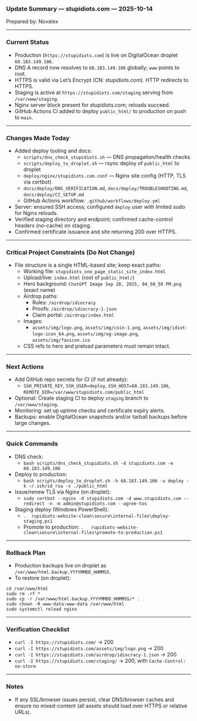 ### Update Summary — stupidiots.com — 2025-10-14

Prepared by: Novalex

---

### Current Status
- Production (`https://stupidiots.com`) is live on DigitalOcean droplet `68.183.149.106`.
- DNS A record now resolves to `68.183.149.106` globally; `www` points to root.
- HTTPS is valid via Let’s Encrypt (CN: stupidiots.com). HTTP redirects to HTTPS.
- Staging is active at `https://stupidiots.com/staging` serving from `/var/www/staging`.
- Nginx server block present for stupidiots.com; reloads succeed.
- GitHub Actions CI added to deploy `public_html/` to production on push to `main`.

---

### Changes Made Today
- Added deploy tooling and docs:
  - `scripts/dns_check_stupidiots.sh` — DNS propagation/health checks
  - `scripts/deploy_to_droplet.sh` — rsync deploy of `public_html` to droplet
  - `deploy/nginx/stupidiots.com.conf` — Nginx site config (HTTP, TLS via certbot)
  - `docs/deploy/DNS_VERIFICATION.md`, `docs/deploy/TROUBLESHOOTING.md`, `docs/deploy/CI_SETUP.md`
  - GitHub Actions workflow: `.github/workflows/deploy.yml`
- Server: ensured SSH access; configured `deploy` user with limited sudo for Nginx reloads.
- Verified staging directory and endpoint; confirmed cache-control headers (no-cache) on staging.
- Confirmed certificate issuance and site returning 200 over HTTPS.

---

### Critical Project Constraints (Do Not Change)
- File structure is a single HTML-based site; keep exact paths:
  - Working file: `stupidiots_one_page_static_site_index.html`
  - Upload/live: `index.html` (root of `public_html/`)
  - Hero background: `ChatGPT Image Sep 28, 2025, 04_50_50 PM.png` (exact name)
  - Airdrop paths:
    - Rules: `/airdrop/idiocracy`
    - Proofs: `/airdrop/idiocracy-1.json`
    - Claim portal: `/airdrop/index.html`
  - Images:
    - `assets/img/logo.png`, `assets/img/coin-1.png`, `assets/img/idiot-logo-icon_64.png`, `assets/img/og-image.png`, `assets/img/favicon.ico`
  - CSS refs to hero and preload parameters must remain intact.

---

### Next Actions
- Add GitHub repo secrets for CI (if not already):
  - `SSH_PRIVATE_KEY`, `SSH_USER=deploy`, `SSH_HOST=68.183.149.106`, `REMOTE_DIR=/var/www/stupidiots.com/public_html`
- Optional: Create staging CI to deploy `staging` branch to `/var/www/staging`.
- Monitoring: set up uptime checks and certificate expiry alerts.
- Backups: enable DigitalOcean snapshots and/or tarball backups before large changes.

---

### Quick Commands
- DNS check:
  - `bash scripts/dns_check_stupidiots.sh -d stupidiots.com -e 68.183.149.106`
- Deploy to production:
  - `bash scripts/deploy_to_droplet.sh -h 68.183.149.106 -u deploy -k ~/.ssh/id_rsa -s ./public_html`
- Issue/renew TLS via Nginx (on droplet):
  - `sudo certbot --nginx -d stupidiots.com -d www.stupidiots.com --redirect -n -m admin@stupidiots.com --agree-tos`
- Staging deploy (Windows PowerShell):
  - `.	rupidiots-website-clean\secure\internal-files\deploy-staging.ps1`
  - Promote to production: `.	rupidiots-website-clean\secure\internal-files\promote-to-production.ps1`

---

### Rollback Plan
- Production backups live on droplet as `/var/www/html.backup.YYYYMMDD_HHMMSS`.
- To restore (on droplet):
```
cd /var/www/html
sudo rm -rf *
sudo cp -r /var/www/html.backup.YYYYMMDD_HHMMSS/* .
sudo chown -R www-data:www-data /var/www/html
sudo systemctl reload nginx
```

---

### Verification Checklist
- `curl -I https://stupidiots.com/` → 200
- `curl -I https://stupidiots.com/assets/img/logo.png` → 200
- `curl -I https://stupidiots.com/airdrop/idiocracy-1.json` → 200
- `curl -I https://stupidiots.com/staging/` → 200, with `Cache-Control: no-store`

---

### Notes
- If any SSL/browser issues persist, clear DNS/browser caches and ensure no mixed-content (all assets should load over HTTPS or relative URLs).


